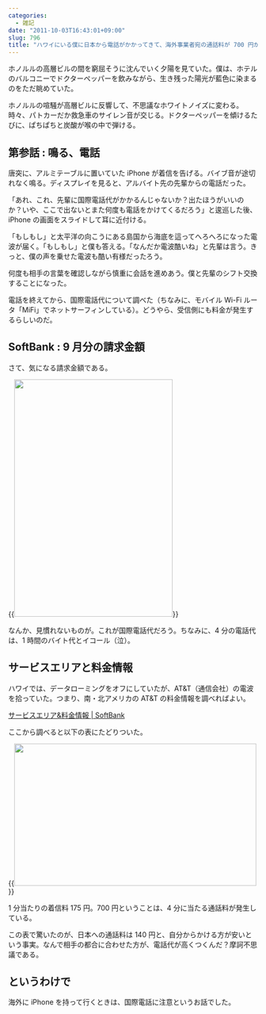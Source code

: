 ```yaml
---
categories:
  - 雑記
date: "2011-10-03T16:43:01+09:00"
slug: 796
title: "ハワイにいる僕に日本から電話がかかってきて、海外事業者宛の通話料が 700 円かかった話"
---
```


ホノルルの高層ビルの間を窮屈そうに沈んでいく夕陽を見ていた。僕は、ホテルのバルコニーでドクターペッパーを飲みながら、生き残った陽光が藍色に染まるのをただ眺めていた。

ホノルルの喧騒が高層ビルに反響して、不思議なホワイトノイズに変わる。時々、パトカーだか救急車のサイレン音が交じる。ドクターペッパーを傾けるたびに、ぱちぱちと炭酸が喉の中で弾ける。

## 第参話 : 鳴る、電話

唐突に、アルミテーブルに置いていた iPhone が着信を告げる。バイブ音が途切れなく鳴る。ディスプレイを見ると、アルバイト先の先輩からの電話だった。

「あれ、これ、先輩に国際電話代がかかるんじゃないか？出たほうがいいのか？いや、ここで出ないとまた何度も電話をかけてくるだろう」と逡巡した後、iPhone の画面をスライドして耳に近付ける。

「もしもし」と太平洋の向こうにある島国から海底を這ってへろへろになった電波が届く。「もしもし」と僕も答える。「なんだか電波酷いね」と先輩は言う。きっと、僕の声を乗せた電波も酷い有様だったろう。

何度も相手の言葉を確認しながら慎重に会話を進めあう。僕と先輩のシフト交換することになった。

電話を終えてから、国際電話代について調べた（ちなみに、モバイル Wi-Fi ルータ「MiFi」でネットサーフィンしている）。どうやら、受信側にも料金が発生するらしいのだ。

## SoftBank : 9 月分の請求金額

さて、気になる請求金額である。

{{<img alt="" src="/images/2011/10/0796_1.png" width="320" height="479">}}

なんか、見慣れないものが。これが国際電話代だろう。ちなみに、4 分の電話代は、1 時間のバイト代とイコール（泣）。

## サービスエリアと料金情報

ハワイでは、データローミングをオフにしていたが、AT&T（通信会社）の電波を拾っていた。つまり、南・北アメリカの AT&T の料金情報を調べればよい。

[サービスエリア&料金情報 | SoftBank](http://mb.softbank.jp/mb/international/roaming/area_price/)

ここから調べると以下の表にたどりついた。

{{<img alt="" src="/images/2011/10/0796_2.jpg" width="489" height="287">}}

1 分当たりの着信料 175 円。700 円ということは、4 分に当たる通話料が発生している。

この表で驚いたのが、日本への通話料は 140 円と、自分からかける方が安いという事実。なんで相手の都合に合わせた方が、電話代が高くつくんだ？摩訶不思議である。

## というわけで

海外に iPhone を持って行くときは、国際電話に注意というお話でした。
